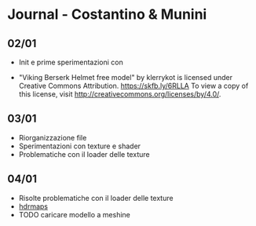 # Journal - Costantino & Munini

## 02/01
* Init e prime sperimentazioni con

* "Viking Berserk Helmet free model" by klerrykot is licensed under Creative Commons Attribution. https://skfb.ly/6RLLA To view a copy of this license, visit http://creativecommons.org/licenses/by/4.0/.


## 03/01
* Riorganizzazione file
* Sperimentazioni con texture e shader
* Problematiche con il loader delle texture


## 04/01
* Risolte problematiche con il loader delle texture
* [hdrmaps](https://hdrmaps.com/mountain-view-3/)
* TODO caricare modello a meshine
